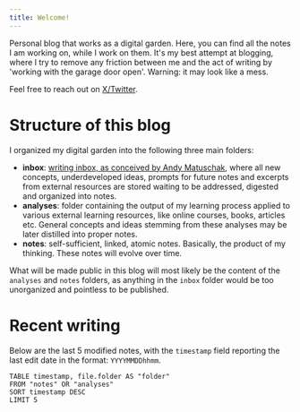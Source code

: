 ```yaml
---
title: Welcome!
---
```


Personal blog that works as a digital garden. Here, you can find all the notes I am working on, while I work on them. It's my best attempt at blogging, where I try to remove any friction between me and the act of writing by 'working with the garage door open'.
Warning: it may look like a mess. 

Feel free to reach out on [X/Twitter](https://x.com/pentamatteo_).

# Structure of this blog
I organized my digital garden into the following three main folders:
- **inbox**: [writing inbox, as conceived by Andy Matuschak](https://notes.andymatuschak.org/zUP4GuzPF33dWkZPiu9N6V5), where all new concepts, underdeveloped ideas, prompts for future notes and excerpts from external resources are stored waiting to be addressed, digested and organized into notes.
- **analyses**: folder containing the output of my learning process applied to various external learning resources, like online courses, books, articles etc. General concepts and ideas stemming from these analyses may be later distilled into proper notes.
- **notes**: self-sufficient, linked, atomic notes. Basically, the product of my thinking. These notes will evolve over time.

What will be made public in this blog will most likely be the content of the `analyses` and `notes` folders, as anything in the `inbox` folder would be too unorganized and pointless to be published.

# Recent writing
Below are the last 5 modified notes, with the `timestamp` field reporting the last edit date in the format: `YYYYMMDDhhmm`.
```dataview
TABLE timestamp, file.folder AS "folder"
FROM "notes" OR "analyses"
SORT timestamp DESC
LIMIT 5
```